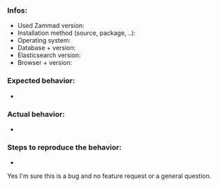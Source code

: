 <!--
Hi there - thanks for filing an issue. Please ensure the following things before creating an issue - thank you! 🤓

Since november 15th we handle all requests, except real bugs, at our community board.
Full explanation: https://community.zammad.org/t/major-change-regarding-github-issues-community-board/21

Please post:
- Feature requests
- Development questions
- Technical questions

on the board -> https://community.zammad.org !


If you think you hit a bug, please continue:
- Search existing issues and the CHANGELOG.md for your issue - there might be a solution already
- Make sure to use the latest version of Zammad if possible
- Add the `log/production.log` file from your system. Attention: Make sure no confidential data is in it!
- Please write the issue in english
- Don't remove the template - otherwise we will close the issue without further comments
- Ask questions about Zammad configuration and usage at our mailinglist. See: https://zammad.org/participate

Note: We always do our best. Unfortunately, sometimes there are too many requests and we can't handle everything at once. If you want to prioritize/escalate your issue, you can do so by means of a support contract (see https://zammad.com/pricing#selfhosted).

* The upper textblock will be removed automatically when you submit your issue *
-->

### Infos:

* Used Zammad version:
* Installation method (source, package, ..):
* Operating system:
* Database + version:
* Elasticsearch version:
* Browser + version:


### Expected behavior:

*


### Actual behavior:

*


### Steps to reproduce the behavior:

*

Yes I'm sure this is a bug and no feature request or a general question.
